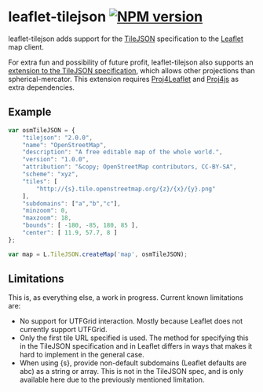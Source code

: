 # leaflet-tilejson [![NPM version](https://badge.fury.io/js/leaflet-tilejson.png)](http://badge.fury.io/js/leaflet-tilejson)

leaflet-tilejson adds support for the 
[TileJSON](https://github.com/mapbox/tilejson-spec) specification 
to the [Leaflet](http://leafletjs.com) map client.

For extra fun and possibility of future profit, leaflet-tilejson 
also supports an 
[extension to the TileJSON specification](https://github.com/perliedman/TileJSON/tree/master/2.0.0), 
which allows other projections than spherical-mercator. This 
extension requires [Proj4Leaflet](https://github.com/kartena/Proj4Leaflet)
and [Proj4js](http://proj4js.org) as extra dependencies.

## Example

```javascript
var osmTileJSON = {
    "tilejson": "2.0.0",
    "name": "OpenStreetMap",
    "description": "A free editable map of the whole world.",
    "version": "1.0.0",
    "attribution": "&copy; OpenStreetMap contributors, CC-BY-SA",
    "scheme": "xyz",
    "tiles": [
        "http://{s}.tile.openstreetmap.org/{z}/{x}/{y}.png"
    ],
    "subdomains": ["a","b","c"],
    "minzoom": 0,
    "maxzoom": 18,
    "bounds": [ -180, -85, 180, 85 ],
    "center": [ 11.9, 57.7, 8 ]
};

var map = L.TileJSON.createMap('map', osmTileJSON);
```

## Limitations

This is, as everything else, a work in progress. Current known limitations are:

 * No support for UTFGrid interaction. Mostly because Leaflet does not currently support UTFGrid.
 * Only the first tile URL specified is used. The method for specifying this in the TileJSON 
   specification and in Leaflet differs in ways that makes it hard to implement in the general case.
 * When using {s}, provide non-default subdomains (Leaflet defaults are abc) as a string or array. This is not in the TileJSON spec, and is only available here due to the previously mentioned limitation. 
